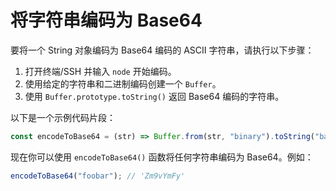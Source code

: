 # 将字符串编码为 Base64

要将一个 String 对象编码为 Base64 编码的 ASCII 字符串，请执行以下步骤：

1. 打开终端/SSH 并输入 `node` 开始编码。
2. 使用给定的字符串和二进制编码创建一个 `Buffer`。
3. 使用 `Buffer.prototype.toString()` 返回 Base64 编码的字符串。

以下是一个示例代码片段：

```js
const encodeToBase64 = (str) => Buffer.from(str, "binary").toString("base64");
```

现在你可以使用 `encodeToBase64()` 函数将任何字符串编码为 Base64。例如：

```js
encodeToBase64("foobar"); // 'Zm9vYmFy'
```

